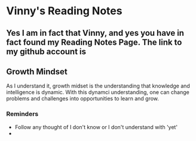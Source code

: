 # Vinny's Reading Notes
## Yes I am in fact that Vinny, and yes you have in fact found my Reading Notes Page. The link to my github account is
## Growth Mindset
As I understand it, growth midset is the understanding that knowledge and intelligence is dynamic. With this dynamci understanding, one can change problems and challenges into opportunities to learn and grow.
### Reminders
* Follow any thought of I don't know or I don't understand with 'yet'
* 
